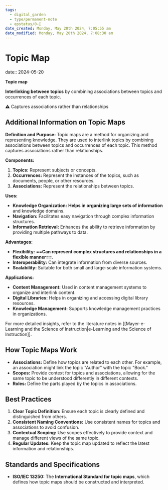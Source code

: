 ```yaml
---
tags:
  - digital_garden
  - type/permanent-note
  - epstatus/0-🌰
date_created: Monday, May 20th 2024, 7:05:55 am
date_modified: Monday, May 20th 2024, 7:08:30 am
---
```

# Topic Map
date:: 2024-05-20

**Topic map**

**Interlinking between topics** by combining associations between topics and occurrences of each topic.

:warning: Captures associations rather than relationships

## Additional Information on Topic Maps

**Definition and Purpose:**
Topic maps are a method for organizing and representing knowledge. They are used to interlink topics by combining associations between topics and occurrences of each topic. This method captures associations rather than relationships.

**Components:**
1. **Topics:** Represent subjects or concepts.
2. **Occurrences:** Represent the instances of the topics, such as documents, people, or other resources.
3. **Associations:** Represent the relationships between topics.

**Uses:**
- **Knowledge Organization:** **Helps in organizing large sets of information** and knowledge domains.
- **Navigation:** Facilitates easy navigation through complex information structures.
- **Information Retrieval:** Enhances the ability to retrieve information by providing multiple pathways to data.

**Advantages:**
- **Flexibility:** **==Can represent complex structures and relationships in a flexible manner==**.
- **Interoperability:** Can integrate information from diverse sources.
- **Scalability:** Suitable for both small and large-scale information systems.

**Applications:**
- **Content Management:** Used in content management systems to organize and interlink content.
- **Digital Libraries:** Helps in organizing and accessing digital library resources.
- **Knowledge Management:** Supports knowledge management practices in organizations.

For more detailed insights, refer to the literature notes in [[Mayer-e-Learning and the Science of Instruction|e-Learning and the Science of Instruction]].

## How Topic Maps Work

- **Associations:** Define how topics are related to each other. For example, an association might link the topic "Author" with the topic "Book."
- **Scopes:** Provide context for topics and associations, allowing for the same topic to be understood differently in different contexts.
- **Roles:** Define the parts played by the topics in associations.

## Best Practices

1. **Clear Topic Definition:** Ensure each topic is clearly defined and distinguished from others.
2. **Consistent Naming Conventions:** Use consistent names for topics and associations to avoid confusion.
3. **Contextual Scoping:** Use scopes effectively to provide context and manage different views of the same topic.
4. **Regular Updates:** Keep the topic map updated to reflect the latest information and relationships.

## Standards and Specifications

- **ISO/IEC 13250:** The **International Standard for topic maps**, which defines how topic maps should be constructed and interpreted.

